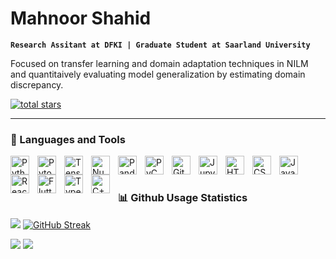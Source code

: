 # Mahnoor Shahid

**`Research Assitant at DFKI | Graduate Student at Saarland University`**

Focused on transfer learning and domain adaptation techniques in NILM and quantitaively evaluating model generalization by estimating domain discrepancy.

<!--<p align="center">>

<!--  <a href="https://www.youtube.com/c/DevProTips?sub_confirmation=1">
    <img alt="profile views" title="GitHub Profile Views" src="https://custom-icon-badges.demolab.com/youtube/channel/subscribers/UCipSxT7a3rn81vGLw9lqRkg?color=%23E05D44&label=SUBSCRIBE&logo=video&logoColor=white&style=for-the-badge&labelColor=CE4630"/></a> -->
  
<!--  <a href="https://www.youtube.com/c/DevProTips">
    <img alt="youtube views" title="YouTube views" src="https://custom-icon-badges.demolab.com/youtube/channel/views/UCipSxT7a3rn81vGLw9lqRkg?color=%23E1AD0E&logo=video&logoColor=white&style=for-the-badge&labelColor=C79600"/></a> -->
    
  <a href="https://github.com/mahnoor-shahid?tab=repositories&sort=stargazers">
    <img alt="total stars" title="Total stars on GitHub" src="https://custom-icon-badges.demolab.com/github/stars/mahnoor-shahid?color=55960c&style=for-the-badge&labelColor=488207&logo=star"/></a>
  
 <!-- <a href="https://www.linkedin.com/in/mahnoor-v20399/">   
    <img alt="Followers" title="Followers" src="https://custom-icon-badges.demolab.com/github/followers/DenverCoder1?color=236ad3&labelColor=1155ba&style=for-the-badge&logo=person-add&label=Follow&logoColor=white"/></a> -->
  
<!--  <a href="https://github.com/mahnoor-shahid?tab=achievements">
    <img alt="Achievements" title="Achievements" src="https://freshidea.com/jonah/app/DenverCoder1-profile-views"/></a> -->
            
      
</p>

   
---
  
### 🧰 Languages and Tools



<img align="left" alt="Python" width="30px" style="padding-right:10px;" src="https://cdn.jsdelivr.net/gh/devicons/devicon/icons/python/python-plain.svg" />
<img align="left" alt="Pytorch" width="30px" style="padding-right:10px;" src="https://cdn.jsdelivr.net/gh/devicons/devicon/icons/pytorch/pytorch-original.svg" />
<img align="left" alt="Tensorflow" width="30px" style="padding-right:10px;" src="https://cdn.jsdelivr.net/gh/devicons/devicon/icons/tensorflow/tensorflow-original.svg" />
          
<img align="left" alt="Numpy" width="30px" style="padding-right:10px;" src="https://cdn.jsdelivr.net/gh/devicons/devicon/icons/numpy/numpy-original.svg" />
<img align="left" alt="Pandas" width="30px" style="padding-right:10px;" src="https://cdn.jsdelivr.net/gh/devicons/devicon/icons/pandas/pandas-original.svg" />   

<img align="left" alt="PyCharm" width="30px" style="padding-right:10px;" src="https://cdn.jsdelivr.net/gh/devicons/devicon/icons/pycharm/pycharm-original.svg" />         
          
<img align="left" alt="Git" width="30px" style="padding-right:10px;" src="https://cdn.jsdelivr.net/gh/devicons/devicon/icons/git/git-original.svg" />
<img align="left" alt="JupyterLab" width="30px" style="padding-right:10px;" src="https://cdn.jsdelivr.net/gh/devicons/devicon/icons/jupyter/jupyter-original.svg" />

<img align="left" alt="HTML" width="30px" style="padding-right:10px;" src="https://cdn.jsdelivr.net/gh/devicons/devicon/icons/html5/html5-plain.svg" />
<img align="left" alt="CSS" width="30px" style="padding-right:10px;" src="https://cdn.jsdelivr.net/gh/devicons/devicon/icons/css3/css3-plain.svg" />
<img align="left" alt="JavaScript" width="30px" style="padding-right:10px;" src="https://cdn.jsdelivr.net/gh/devicons/devicon/icons/javascript/javascript-plain.svg" />

<img align="left" alt="React" width="30px" style="padding-right:10px;" src="https://cdn.jsdelivr.net/gh/devicons/devicon/icons/react/react-original.svg" />
<img align="left" alt="Flutter" width="30px" style="padding-right:10px;" src="https://cdn.jsdelivr.net/gh/devicons/devicon/icons/flutter/flutter-original.svg" />
<img align="left" alt="TypeScript" width="30px" style="padding-right:10px;" src="https://cdn.jsdelivr.net/gh/devicons/devicon/icons/typescript/typescript-plain.svg" />          
<img align="left" alt="C++" width="30px" style="padding-right:10px;" src="https://cdn.jsdelivr.net/gh/devicons/devicon/icons/cplusplus/cplusplus-line.svg" />

          
         
<br />

#

### 📊 Github Usage Statistics

![](http://github-profile-summary-cards.vercel.app/api/cards/profile-details?username=mahnoor-shahid&theme=dracula) 
[![GitHub Streak](https://streak-stats.demolab.com?user=mahnoor-shahid&theme=dracula&hide_border=true&border_radius=10&type=png)](https://github.com/mahnoor-shahid?tab=repositories)

<!-- ![](http://github-profile-summary-cards.vercel.app/api/cards/repos-per-language?username=mahnoor-shahid&theme=dracula) -->
<!-- ![](http://github-profile-summary-cards.vercel.app/api/cards/most-commit-language?username=mahnoor-shahid&theme=dracula) -->
![](http://github-profile-summary-cards.vercel.app/api/cards/stats?username=mahnoor-shahid&theme=moonlight)
![](http://github-profile-summary-cards.vercel.app/api/cards/productive-time?username=mahnoor-shahid&theme=dracula&utcOffset=8)

<!-- https://streak-stats.demolab.com/demo/ -->
<!-- https://github-profile-summary-cards.vercel.app/demo.html -->
